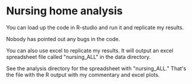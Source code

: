 # Nursing home analysis
You can load up the code in R-studio and run it and replicate my results.

Nobody has pointed out any bugs in the code.

You can also use excel to replicate my results. It will output an excel spreadsheet file called "nursing_ALL" in the data directory.

See the analysis directory for the spreadsheet with 
"nursing_ALL." That's the file with the R output with my commentary and excel plots.
